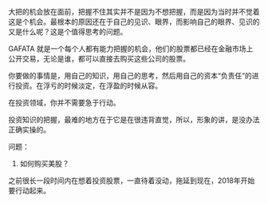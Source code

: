 大把的机会放在面前，把握不住其实并不是因为不想把握，而是因为当时并不觉着这是个机会。最根本的原因还在于自己的见识、眼界，而影响自己的眼界、见识的又是什么呢？这是个值得思考的问题。

GAFATA 就是一个每个人都有能力把握的机会，他们的股票都已经在金融市场上公开交易，无论是谁，都可以直接去购买这些公司的股票。

你要做的事情是，用自己的知识，用自己的思考，然后用自己的资本“负责任”的进行投资。在浮亏的时候淡定，在浮盈的时候从容。

在投资领域，你并不需要急于行动。

投资知识的把握，最难的地方在于它是在很违背直觉，所以，形象的讲，是没办法正确实操的。


问题：

1. 如何购买美股？

之前很长一段时间内在想着投资股票，一直待着没动，拖延到现在，2018年开始要行动起来。



